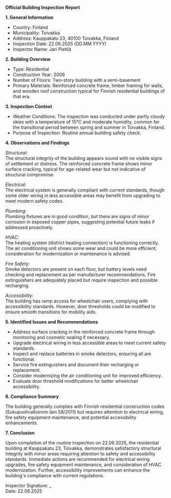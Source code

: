 **Official Building Inspection Report**

**1. General Information**

- Country: Finland
- Municipality: Toivakka
- Address: Kauppakatu 23, 40100 Toivakka, Finland
- Inspection Date: 22.06.2025 (DD.MM.YYYY)
- Inspector Name: Jari Pietilä

**2. Building Overview**

- Type: Residential
- Construction Year: 2009
- Number of Floors: Two-story building with a semi-basement
- Primary Materials: Reinforced concrete frame, timber framing for walls, and wooden roof construction typical for Finnish residential buildings of that era.

**3. Inspection Context**

- Weather Conditions: The inspection was conducted under partly cloudy skies with a temperature of 15°C and moderate humidity, common for the transitional period between spring and summer in Toivakka, Finland.
- Purpose of Inspection: Routine annual building safety check.

**4. Observations and Findings**

*Structural:*  
The structural integrity of the building appears sound with no visible signs of settlement or distress. The reinforced concrete frame shows minor surface cracking, typical for age-related wear but not indicative of structural compromise.

*Electrical:*  
The electrical system is generally compliant with current standards, though some older wiring in less accessible areas may benefit from upgrading to meet modern safety codes.

*Plumbing:*  
Plumbing fixtures are in good condition, but there are signs of minor corrosion in exposed copper pipes, suggesting potential future leaks if addressed proactively.

*HVAC:*  
The heating system (district heating connection) is functioning correctly. The air conditioning unit shows some wear and could be more efficient; consideration for modernization or maintenance is advised.

*Fire Safety:*  
Smoke detectors are present on each floor, but battery levels need checking and replacement as per manufacturer recommendations. Fire extinguishers are adequately placed but require inspection and possible recharging.

*Accessibility:*  
The building has ramp access for wheelchair users, complying with accessibility standards. However, door thresholds could be modified to ensure smooth transitions for mobility aids.

**5. Identified Issues and Recommendations**

- Address surface cracking in the reinforced concrete frame through monitoring and cosmetic sealing if necessary.
- Upgrade electrical wiring in less accessible areas to meet current safety standards.
- Inspect and replace batteries in smoke detectors, ensuring all are functional.
- Service fire extinguishers and document their recharging or replacement.
- Consider modernizing the air conditioning unit for improved efficiency.
- Evaluate door threshold modifications for better wheelchair accessibility.

**6. Compliance Summary**

The building generally complies with Finnish residential construction codes (Sukupuolivaltoinnin lain 58/2011) but requires attention to electrical wiring, fire safety equipment maintenance, and potential accessibility enhancements.

**7. Conclusion**

Upon completion of the routine inspection on 22.06.2025, the residential building at Kauppakatu 23, Toivakka, demonstrates satisfactory structural integrity with minor areas requiring attention to safety and accessibility standards. Immediate actions are recommended for electrical wiring upgrades, fire safety equipment maintenance, and consideration of HVAC modernization. Further, accessibility improvements can enhance the building's compliance with current regulations.

Inspector Signature: _  
Date: 22.06.2025